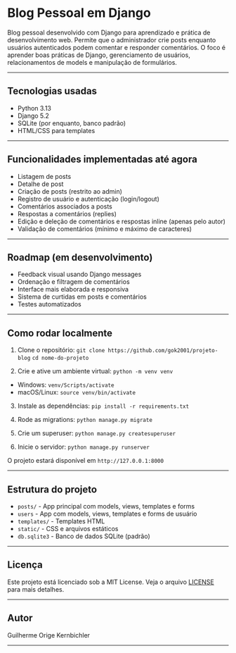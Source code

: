 # Blog Pessoal em Django

Blog pessoal desenvolvido com Django para aprendizado e prática de desenvolvimento web. 
Permite que o administrador crie posts enquanto usuários autenticados podem comentar e responder comentários. 
O foco é aprender boas práticas de Django, gerenciamento de usuários, relacionamentos de models e manipulação de formulários.

---

## Tecnologias usadas

* Python 3.13
* Django 5.2
* SQLite (por enquanto, banco padrão)
* HTML/CSS para templates

---

## Funcionalidades implementadas até agora

* Listagem de posts
* Detalhe de post
* Criação de posts (restrito ao admin)
* Registro de usuário e autenticação (login/logout)
* Comentários associados a posts
* Respostas a comentários (replies)
* Edição e deleção de comentários e respostas inline (apenas pelo autor)
* Validação de comentários (mínimo e máximo de caracteres)

---

## Roadmap (em desenvolvimento)

* Feedback visual usando Django messages
* Ordenação e filtragem de comentários
* Interface mais elaborada e responsiva
* Sistema de curtidas em posts e comentários
* Testes automatizados

---

## Como rodar localmente

1. Clone o repositório:
```git clone https://github.com/gok2001/projeto-blog```
```cd nome-do-projeto```

2. Crie e ative um ambiente virtual:
```python -m venv venv```
* Windows: ```venv/Scripts/activate```
* macOS/Linux: ```source venv/bin/activate```

3. Instale as dependências:
```pip install -r requirements.txt```

4. Rode as migrations:
```python manage.py migrate```

5. Crie um superuser:
```python manage.py createsuperuser```

6. Inicie o servidor:
```python manage.py runserver```

O projeto estará disponível em ```http://127.0.0.1:8000```

---

## Estrutura do projeto

* ```posts/``` - App principal com models, views, templates e forms
* ```users``` - App com models, views, templates e forms de usuário
* ```templates/``` - Templates HTML
* ```static/``` - CSS e arquivos estáticos
* ```db.sqlite3``` - Banco de dados SQLite (padrão)

---

## Licença

Este projeto está licenciado sob a MIT License.
Veja o arquivo [LICENSE](./LICENSE) para mais detalhes.

---

## Autor

Guilherme Orige Kernbichler

---
